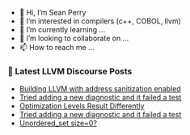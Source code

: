 - 👋 Hi, I’m Sean Perry
- 👀 I’m interested in compilers (c++, COBOL, llvm)
- 🌱 I’m currently learning ...
- 💞️ I’m looking to collaborate on ...
- 📫 How to reach me ...

<!---
s66perry/s66perry is a ✨ special ✨ repository because its `README.md` (this file) appears on your GitHub profile.
You can click the Preview link to take a look at your changes.
--->
### 📕 Latest LLVM Discourse Posts

<!-- DISCOURSE-LLVM:START -->
- [Building LLVM with address sanitization enabled](https://discourse.llvm.org/t/building-llvm-with-address-sanitization-enabled/84145#post_1)
- [Tried adding a new diagnostic and it failed a test](https://discourse.llvm.org/t/tried-adding-a-new-diagnostic-and-it-failed-a-test/84144#post_2)
- [Optimization Levels Result Differently](https://discourse.llvm.org/t/optimization-levels-result-differently/84033#post_6)
- [Tried adding a new diagnostic and it failed a test](https://discourse.llvm.org/t/tried-adding-a-new-diagnostic-and-it-failed-a-test/84144#post_1)
- [Unordered_set size=0?](https://discourse.llvm.org/t/unordered-set-size-0/84143#post_1)
<!-- DISCOURSE-LLVM:END -->
